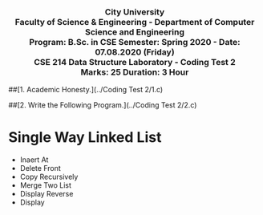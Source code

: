 <h3 align="center">
City University<br/>
Faculty of Science & Engineering - Department of Computer Science and Engineering<br/>
Program: B.Sc. in CSE  Semester: Spring 2020 - Date: 07.08.2020 (Friday)<br/>
CSE 214 Data Structure Laboratory - Coding Test 2<br/>
Marks: 25  Duration: 3 Hour
</h3>

##[1. Academic Honesty.](../Coding Test 2/1.c)

##[2. Write the Following Program.](../Coding Test 2/2.c)

# Single Way Linked List
* Inaert At
* Delete Front
* Copy Recursively
* Merge Two List
* Display Reverse
* Display
